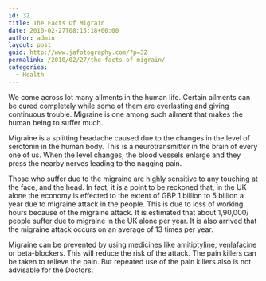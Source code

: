 ```yaml
---
id: 32
title: The Facts Of Migrain
date: 2010-02-27T08:15:18+00:00
author: admin
layout: post
guid: http://www.jafotography.com/?p=32
permalink: /2010/02/27/the-facts-of-migrain/
categories:
  - Health
---
```

We come across lot many ailments in the human life. Certain ailments can be cured completely while some of them are everlasting and giving continuous trouble. Migraine is one among such ailment that makes the human being to suffer much.

Migraine is a splitting headache caused due to the changes in the level of serotonin in the human body. This is a neurotransmitter in the brain of every one of us. When the level changes, the blood vessels enlarge and they press the nearby nerves leading to the nagging pain.

Those who suffer due to the migraine are highly sensitive to any touching at the face, and the head. In fact, it is a point to be reckoned that, in the UK alone the economy is effected to the extent of GBP 1 billion to 5 billion a year due to migraine attack in the people. This is due to loss of working hours because of the migraine attack. It is estimated that about 1,90,000/ people suffer due to migraine in the UK alone per year. It is also arrived that the migraine attack occurs on an average of 13 times per year.

Migraine can be prevented by using medicines like amitiptyline, venlafacine or beta-blockers. This will reduce the risk of the attack. The pain killers can be taken to relieve the pain. But repeated use of the pain killers also is not advisable for the Doctors.